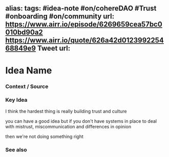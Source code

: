 alias: 
tags: #idea-note #on/cohereDAO #Trust #onboarding #on/community 
url:  https://www.airr.io/episode/6269659cea57bc0010bd90a2
https://www.airr.io/quote/626a42d012399225468849e9
Tweet url: 
---
# Idea Name

### Context / Source


### Key Idea

I think the hardest thing is really building trust and culture

you can have a good idea but if you don't have systems in place to deal with mistrust, miscommunication and differences in opinion

then we're not doing something right

### See also
